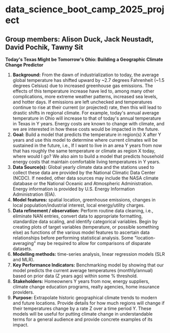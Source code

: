 <h1> data_science_boot_camp_2025_project </h1>
<h2> Group members: Alison Duck, Jack Neustadt, David Pochik, Tawny Sit </h2>

<p> <strong> Today's Texas Might be Tomorrow's Ohio: Building a Geographic Climate Change Predictor </strong> </p>

<ol>
<li> <strong>Background:</strong> From the dawn of industrialization to today, the average global temperature has shifted upward by ~2.7 degrees Fahrenheit (~1.5 degrees Celsius) due to increased greenhouse gas emissions. The effects of this temperature increase have led to, among many other complications, more extreme weather patterns, increased sea levels, and hotter days. If emissions are left unchecked and temperatures continue to rise at their current (or projected) rate, then this will lead to drastic shifts in regional climate. For example, today's annual average temperature in Ohio will increase to that of today's annual temperature in Texas in Y years. Energy costs are known to change with climate, and we are interested in how these costs would be impacted in the future. </li>

<li> <strong>Goal:</strong> Build a model that predicts the temperature in region(s) X after Y years and use this model to determine where current climates will be sustained in the future, i.e., If I want to live in an area Y years from now that has roughly the same temperature or climate as region X today, where would I go? We also aim to build a model that predicts household energy costs that maintain comfortable living temperatures in Y years. </li>

<li> <strong>Data Source(s):</strong> Global yearly climate data and the stations used to collect these data are provided by the National Climatic Data Center (NCDC). If needed, other data sources may include the NASA climate database or the National Oceanic and Atmospheric Administration. Energy information is provided by U.S. Energy Information Administration (EIA). </li>

<li> <strong>Model features:</strong> spatial location, greenhouse emissions, changes in local population/industrial interest, local energy/utility charges. </li>

<li> <strong>Data refinement / observation:</strong> Perform routine data cleaning, i.e., eliminate NAN entries, convert data to appropriate formatting, standardize data scaling, and identify categorical variables. Begin by creating plots of target variables (temperature, or possible something else) as functions of the various model features to ascertain data relationships before performing statistical analysis. Some "location-averaging" may be required to allow for comparisons of disparate datasets.</li>

<li> <strong>Modelling methods:</strong> time-series analysis, linear regression models (SLR and MLR). </li>

<li> <strong>Key Performance Indicators:</strong> Benchmarking model by showing that our model predicts the current average temperatures (monthly/annual) based on prior data (Z years ago) within some % threshold. </li>

<li> <strong>Stakeholders:</strong> Homeowners Y years from now, energy suppliers, climate change education programs, realty agencies, home insurance providers. </li>

<li> <strong>Purpose:</strong> Extrapolate historic geographical climate trends to modern and future locations. Provide details for how much regions will change if their temperatures change by a rate Z over a time period Y. These models will be useful for putting climate change in understandable terms for a general audience and provide concrete examples of its impact. </li>
